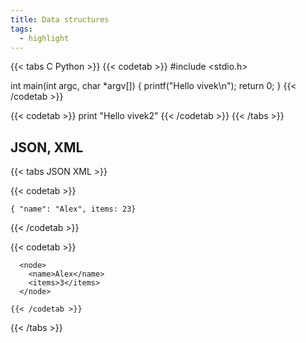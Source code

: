 ```yaml
---
title: Data structures
tags:
  - highlight
---
```



{{< tabs C Python >}}
{{< codetab >}}
#include <stdio.h>

int main(int argc, char *argv[])
{
    printf("Hello vivek\n");
    return 0;
}
{{< /codetab >}}

{{< codetab >}}
print "Hello vivek2"
{{< /codetab >}}
{{< /tabs >}}


## JSON, XML
{{< tabs JSON XML >}}

  {{< codetab >}}

    { "name": "Alex", items: 23}
  {{< /codetab >}}

  {{< codetab >}}
      
      <node>
        <name>Alex</name>
        <items>3</items>
      </node>

    {{< /codetab >}}

{{< /tabs >}}



